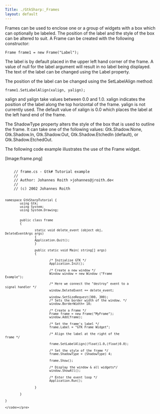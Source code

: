 ```yaml
---
Title: ./GtkSharp:_Frames
layout: default
---
```


Frames can be used to enclose one or a group of widgets with a box which
can optionally be labeled. The position of the label and the style of
the box can be altered to suit. A Frame can be created with the
following constructor:

    Frame frame1 = new Frame("Label");

The label is by default placed in the upper left hand corner of the
frame. A value of null for the label argument will result in no label
being displayed. The text of the label can be changed using the Label
property.

The position of the label can be changed using the SetLabelAlign method:

    frame1.SetLabelAlign(xalign, yalign);

xalign and yalign take values between 0.0 and 1.0. xalign indicates the
position of the label along the top horizontal of the frame. yalign is
not currently used. The default value of xalign is 0.0 which places the
label at the left hand end of the frame.

The ShadowType property alters the style of the box that is used to
outline the frame. It can take one of the following values:
Gtk.Shadow.None, Gtk.Shadow.In, Gtk.Shadow.Out, Gtk.Shadow.EtchedIn
(default), or Gtk.Shadow.EtchedOut.

The following code example illustrates the use of the Frame widget.

[Image:frame.png]

<div class="csharp">
    <pre><code>
    // frame.cs - Gtk# Tutorial example
    //
    // Author: Johannes Roith >johannes@jroith.de<
    //
    // (c) 2002 Johannes Roith

    namespace GtkSharpTutorial {
            using Gtk;
            using System;
            using System.Drawing;


            public class frame
            {

                    static void delete_event (object obj,
    DeleteEventArgs args)
                    {
                    Application.Quit();
                    }

                    public static void Main( string[] args)
                    {

                            /* Initialise GTK */
                            Application.Init();
        
                            /* Create a new window */
                            Window window = new Window ("Frame
    Example");
      
                            /* Here we connect the "destroy" event to a
    signal handler */ 
                            window.DeleteEvent += delete_event;

                            window.SetSizeRequest(300, 300);
                            /* Sets the border width of the window. */
                            window.BorderWidth= 10;

                            /* Create a Frame */
                            Frame frame = new Frame("MyFrame");
                            window.Add(frame);

                            /* Set the frame's label */
                            frame.Label = "GTK Frame Widget";

                            /* Align the label at the right of the
    frame */

                            frame.SetLabelAlign((float)1.0,(float)0.0);

                            /* Set the style of the frame */
                            frame.ShadowType = (ShadowType) 4;

                            frame.Show();
      
                            /* Display the window & all widgets*/
                            window.ShowAll();
        
                            /* Enter the event loop */
                            Application.Run();
        
                    }

            }

    }

    </code></pre>

</div>
<Category:GtkSharp> <Category:Tutorial>
